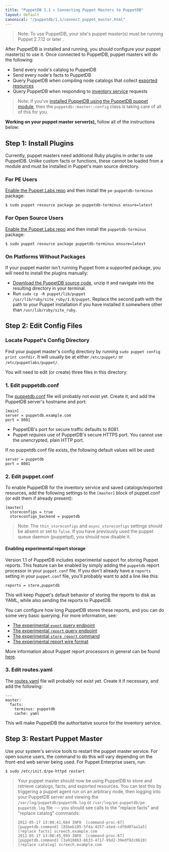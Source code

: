 ```yaml
---
title: "PuppetDB 1.1 » Connecting Puppet Masters to PuppetDB"
layout: default
canonical: "/puppetdb/1.1/connect_puppet_master.html"
---
```


[puppetdb_download]: http://downloads.puppetlabs.com/puppetdb
[puppetdb_conf]: /guides/configuring.html#puppetdbconf
[routes_yaml]: /guides/configuring.html#routesyaml
[exported]: /puppet/2.7/reference/lang_exported.html
[install_via_module]: ./install_via_module.html
[report_processors]: http://docs.puppetlabs.com/guides/reporting.html
[event]: ./api/query/experimental/event.html
[report]: ./api/query/experimental/report.html
[store_report]: ./api/commands.html#store-report-version-1
[report_format]: ./api/wire_format/report_format.html

> Note: To use PuppetDB, your site's puppet master(s) must be running Puppet 2.7.12 or later .

After PuppetDB is installed and running, you should configure your puppet master(s) to use it. Once connected to PuppetDB, puppet masters will do the following: 

* Send every node's catalog to PuppetDB
* Send every node's facts to PuppetDB 
* Query PuppetDB when compiling node catalogs that collect [exported resources][exported]
* Query PuppetDB when responding to [inventory service](/guides/inventory_service.html) requests

> Note: if you've [installed PuppetDB using the PuppetDB puppet module][install_via_module], then the `puppetdb::master::config` class is taking care of all of this for you.

 **Working on your puppet master server(s),** follow all of the instructions below:

## Step 1: Install Plugins

Currently, puppet masters need additional Ruby plugins in order to use PuppetDB. Unlike custom facts or functions, these cannot be loaded from a module and must be installed in Puppet's main source directory. 

### For PE Users

[Enable the Puppet Labs repo](/guides/puppetlabs_package_repositories.html#puppet-enterprise-repositories) and then install the `pe-puppetdb-terminus` package:

    $ sudo puppet resource package pe-puppetdb-terminus ensure=latest

### For Open Source Users

[Enable the Puppet Labs repo](/guides/puppetlabs_package_repositories.html#open-source-repositories) and then install the `puppetdb-terminus` package:

    $ sudo puppet resource package puppetdb-terminus ensure=latest

### On Platforms Without Packages

If your puppet master isn't running Puppet from a supported package, you will need to install the plugins manually:

* [Download the PuppetDB source code][puppetdb_download], unzip it and navigate into the resulting directory in your terminal.
* Run `sudo cp -R puppet/lib/puppet /usr/lib/ruby/site_ruby/1.8/puppet`. Replace the second path with the path to your Puppet installation if you have installed it somewhere other than `/usr/lib/ruby/site_ruby`.

## Step 2: Edit Config Files

### Locate Puppet's Config Directory

Find your puppet master's config directory by running `sudo puppet config print confdir`. It will usually be at either `/etc/puppet/` or `/etc/puppetlabs/puppet/`. 

You will need to edit (or create) three files in this directory:

### 1. Edit puppetdb.conf

The [puppetdb.conf][puppetdb_conf] file will probably not exist yet. Create it, and add the PuppetDB server's hostname and port:

    [main]
    server = puppetdb.example.com
    port = 8081

* PuppetDB's port for secure traffic defaults to 8081.
* Puppet _requires_ use of PuppetDB's secure HTTPS port. You cannot use the unencrypted, plain HTTP port.

If no puppetdb.conf file exists, the following default values will be used:

    server = puppetdb
    port = 8081

### 2. Edit puppet.conf

To enable PuppetDB for the inventory service and saved catalogs/exported resources, add the following settings to the `[master]` block of puppet.conf (or edit them if already present):

    [master]
      storeconfigs = true
      storeconfigs_backend = puppetdb

> Note: The `thin_storeconfigs` and `async_storeconfigs` settings should be absent or set to `false`. If you have previously used the puppet queue daemon (puppetqd), you should now disable it. 

#### Enabling experimental report storage

Version 1.1 of PuppetDB includes experimental support for storing Puppet
reports.  This feature can be enabled by simply adding the `puppetdb` report
processor in your `puppet.conf` file.  If you don't already have a `reports`
setting in your `puppet.conf` file, you'll probably want to add a line like this:

    reports = store,puppetdb

This will keep Puppet's default behavior of storing the reports to disk as YAML,
while also sending the reports to PuppetDB.

You can configure how long PuppetDB stores these reports, and you can do some
very basic querying.  For more information, see:

* [The experimental `event` query endpoint][event]
* [The experimental `report` query endpoint][report]
* [The experimental `store report` command][store_report]
* [The experimental report wire format][report_format]

More information about Puppet report processors in general can be found
[here][report_processors].

### 3. Edit routes.yaml

The [routes.yaml][routes_yaml] file will probably not exist yet. Create it if necessary, and add the following: 

    ---
    master:
      facts:
        terminus: puppetdb
        cache: yaml

This will make PuppetDB the authoritative source for the inventory service.

## Step 3: Restart Puppet Master

Use your system's service tools to restart the puppet master service. For open source users, the command to do this will vary depending on the front-end web server being used. For Puppet Enterprise users, run:

    $ sudo /etc/init.d/pe-httpd restart

> Your puppet master should now be using PuppetDB to store and retrieve catalogs, facts, and exported resources. You can test this by triggering a puppet agent run on an arbitrary node, then logging into your PuppetDB server and viewing the `/var/log/puppetdb/puppetdb.log` or `/var/log/pe-puppetdb/pe-puppetdb.log` file --- you should see calls to the "replace facts" and "replace catalog" commands:
>
>     2012-05-17 13:08:41,664 INFO  [command-proc-67] [puppetdb.command] [85beb105-5f4a-4257-a5ed-cdf0d07aa1a5] [replace facts] screech.example.com
>     2012-05-17 13:08:45,993 INFO  [command-proc-67] [puppetdb.command] [3a910863-6b33-4717-95d2-39edf92c8610] [replace catalog] screech.example.com

